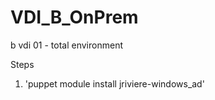 # VDI_B_OnPrem
b vdi 01 - total environment

Steps

1. 'puppet module install jriviere-windows_ad'


